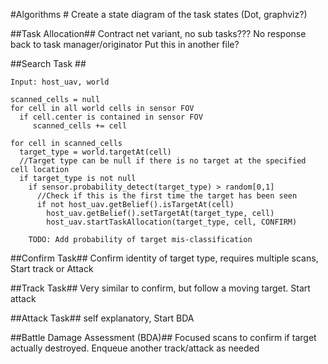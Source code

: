 
#Algorithms #
Create a state diagram of the task states (Dot, graphviz?)

##Task Allocation##
Contract net variant, no sub tasks??? No response back to task manager/originator
Put this in another file?

##Search Task ##
~~~{.numberLines}
Input: host_uav, world

scanned_cells = null
for cell in all world cells in sensor FOV
  if cell.center is contained in sensor FOV
     scanned_cells += cell

for cell in scanned_cells
  target_type = world.targetAt(cell)
  //Target type can be null if there is no target at the specified cell location
  if target_type is not null
    if sensor.probability_detect(target_type) > random[0,1]
      //Check if this is the first time the target has been seen
      if not host_uav.getBelief().isTargetAt(cell)
        host_uav.getBelief().setTargetAt(target_type, cell)
        host_uav.startTaskAllocation(target_type, cell, CONFIRM)

    TODO: Add probability of target mis-classification
~~~

##Confirm Task##
Confirm identity of target type, requires multiple scans, Start track or Attack

##Track Task##
Very similar to confirm, but follow a moving target. Start attack

##Attack Task##
self explanatory, Start BDA

##Battle Damage Assessment (BDA)##
Focused scans to confirm if target actually destroyed.  Enqueue another track/attack as needed

